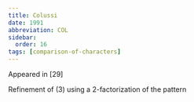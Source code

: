 ```yaml
---
title: Colussi
date: 1991
abbreviation: COL
sidebar:
  order: 16
tags: [comparison-of-characters]
---
```


Appeared in [29]

Refinement of (3) using a 2-factorization of the pattern

